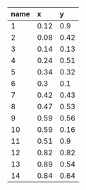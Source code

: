 |name|x|y|
|:----|:----|:----|
|1|0.12|0.9|
|2|0.08|0.42|
|3|0.14|0.13|
|4|0.24|0.51|
|5|0.34|0.32|
|6|0.3|0.1|
|7|0.42|0.43|
|8|0.47|0.53|
|9|0.59|0.56|
|10|0.59|0.16|
|11|0.51|0.9|
|12|0.82|0.82|
|13|0.89|0.54|
|14|0.84|0.64|